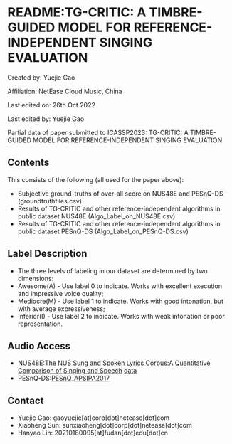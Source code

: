 # README:TG-CRITIC: A TIMBRE-GUIDED MODEL FOR REFERENCE-INDEPENDENT SINGING EVALUATION
Created by: Yuejie Gao

Affiliation: NetEase Cloud Music, China

Last edited on: 26th Oct 2022

Last edited by: Yuejie Gao

Partial data of paper submitted to ICASSP2023: TG-CRITIC: A TIMBRE-GUIDED MODEL FOR REFERENCE-INDEPENDENT SINGING EVALUATION

## Contents
This consists of the following (all used for the paper above):
- Subjective ground-truths of over-all score on NUS48E and PESnQ-DS (groundtruthfiles.csv)
- Results of TG-CRITIC and other reference-independent algorithms in public dataset NUS48E (Algo_Label_on_NUS48E.csv)
- Results of TG-CRITIC and other reference-independent algorithms in public dataset PESnQ-DS (Algo_Label_on_PESnQ-DS.csv)

## Label Description
- The three levels of labeling in our dataset are determined by two dimensions: 
 - Awesome(A) - Use label 0 to indicate. Works with excellent execution and impressive voice quality; 
 - Mediocre(M) - Use label 1 to indicate. Works with good intonation, but with average expressiveness;
 - Inferior(I) - Use label 2 to indicate. Works with weak intonation or poor representation.

## Audio Access
- NUS48E:[The NUS Sung and Spoken Lyrics Corpus:A Quantitative Comparison of Singing and Speech](https://smcnus.comp.nus.edu.sg/archive/pdf/2012-2013/2013_05-Pub-NUS-48E.pdf) [data](https://drive.google.com/drive/folders/12pP9uUl0HTVANU3IPLnumTJiRjPtVUMx)
- PESnQ-DS:[PESnQ_APSIPA2017](https://github.com/chitralekha18/PESnQ_APSIPA2017)

## Contact
- Yuejie Gao: gaoyuejie[at]corp[dot]netease[dot]com
- Xiaoheng Sun: sunxiaoheng[dot]corp[dot]netease[dot]com
- Hanyao Lin: 20210180095[at]fudan[dot]edu[dot]cn